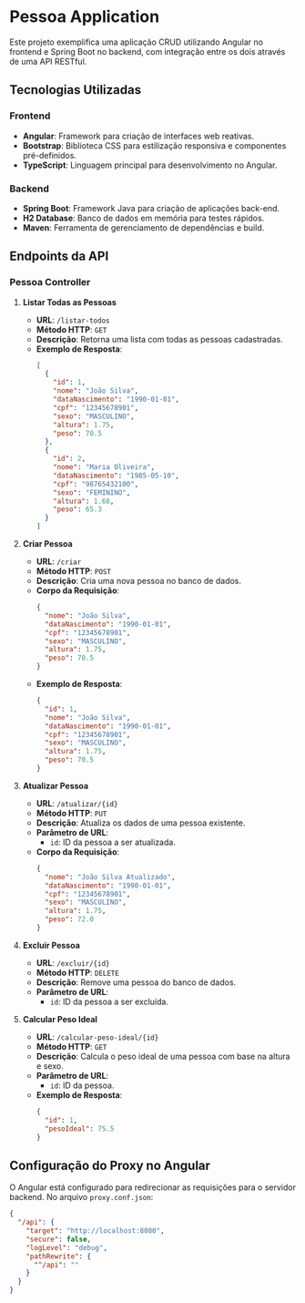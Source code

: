# Pessoa Application

Este projeto exemplifica uma aplicação CRUD utilizando Angular no frontend e Spring Boot no backend, com integração entre os dois através de uma API RESTful.

## Tecnologias Utilizadas

### Frontend
- **Angular**: Framework para criação de interfaces web reativas.
- **Bootstrap**: Biblioteca CSS para estilização responsiva e componentes pré-definidos.
- **TypeScript**: Linguagem principal para desenvolvimento no Angular.

### Backend
- **Spring Boot**: Framework Java para criação de aplicações back-end.
- **H2 Database**: Banco de dados em memória para testes rápidos.
- **Maven**: Ferramenta de gerenciamento de dependências e build.

## Endpoints da API

### Pessoa Controller

1. **Listar Todas as Pessoas**
   - **URL**: `/listar-todos`
   - **Método HTTP**: `GET`
   - **Descrição**: Retorna uma lista com todas as pessoas cadastradas.
   - **Exemplo de Resposta**:
     ```json
     [
       {
         "id": 1,
         "nome": "João Silva",
         "dataNascimento": "1990-01-01",
         "cpf": "12345678901",
         "sexo": "MASCULINO",
         "altura": 1.75,
         "peso": 70.5
       },
       {
         "id": 2,
         "nome": "Maria Oliveira",
         "dataNascimento": "1985-05-10",
         "cpf": "98765432100",
         "sexo": "FEMININO",
         "altura": 1.68,
         "peso": 65.3
       }
     ]
     ```

2. **Criar Pessoa**
   - **URL**: `/criar`
   - **Método HTTP**: `POST`
   - **Descrição**: Cria uma nova pessoa no banco de dados.
   - **Corpo da Requisição**:
     ```json
     {
       "nome": "João Silva",
       "dataNascimento": "1990-01-01",
       "cpf": "12345678901",
       "sexo": "MASCULINO",
       "altura": 1.75,
       "peso": 70.5
     }
     ```
   - **Exemplo de Resposta**:
     ```json
     {
       "id": 1,
       "nome": "João Silva",
       "dataNascimento": "1990-01-01",
       "cpf": "12345678901",
       "sexo": "MASCULINO",
       "altura": 1.75,
       "peso": 70.5
     }
     ```

3. **Atualizar Pessoa**
   - **URL**: `/atualizar/{id}`
   - **Método HTTP**: `PUT`
   - **Descrição**: Atualiza os dados de uma pessoa existente.
   - **Parâmetro de URL**:
     - `id`: ID da pessoa a ser atualizada.
   - **Corpo da Requisição**:
     ```json
     {
       "nome": "João Silva Atualizado",
       "dataNascimento": "1990-01-01",
       "cpf": "12345678901",
       "sexo": "MASCULINO",
       "altura": 1.75,
       "peso": 72.0
     }
     ```

4. **Excluir Pessoa**
   - **URL**: `/excluir/{id}`
   - **Método HTTP**: `DELETE`
   - **Descrição**: Remove uma pessoa do banco de dados.
   - **Parâmetro de URL**:
     - `id`: ID da pessoa a ser excluída.

5. **Calcular Peso Ideal**
   - **URL**: `/calcular-peso-ideal/{id}`
   - **Método HTTP**: `GET`
   - **Descrição**: Calcula o peso ideal de uma pessoa com base na altura e sexo.
   - **Parâmetro de URL**:
     - `id`: ID da pessoa.
   - **Exemplo de Resposta**:
     ```json
     {
       "id": 1,
       "pesoIdeal": 75.5
     }
     ```

## Configuração do Proxy no Angular

O Angular está configurado para redirecionar as requisições para o servidor backend. No arquivo `proxy.conf.json`:

```json
{
  "/api": {
    "target": "http://localhost:8080",
    "secure": false,
    "logLevel": "debug",
    "pathRewrite": {
      "^/api": ""
    }
  }
}
